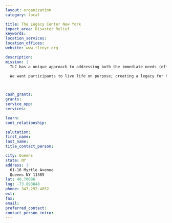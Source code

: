 ```yaml
---
layout: organization
category: local

title: The Legacy Center New York
impact_area: Disaster Relief
keywords: 
location_services: 
location_offices: 
website: www.tlcnyc.org

description: 
mission: |
  TLC has a unique approach to addressing both the immediate needs (effects) and foundational needs (causes) of ailing communities. Our Cause and Effect approach allows us to address the lack of resources while providing opportunities for development. These opportunities include developing educational programs for children and adults, providing access to resources, and guidance in reaching financial stability.

  We want participants to live life on purpose; creating a legacy for the community and generations to come.

  

cash_grants: 
grants: 
service_opp: 
services: 

learn: 
cont_relationship: 

salutation: 
first_name: 
last_name: 
title_contact_person: 

city: Queens
state: NY
address: |
  61-16 Myrtle Avenue     
  Queens NY 11385
lat: 40.70086
lng: -73.893848
phone: 347-292-4852
ext: 
fax: 
email: 
preferred_contact: 
contact_person_intro: 
---
```

